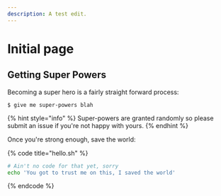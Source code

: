 ```yaml
---
description: A test edit.
---
```


# Initial page

## Getting Super Powers

Becoming a super hero is a fairly straight forward process:

```
$ give me super-powers blah
```

{% hint style="info" %}
 Super-powers are granted randomly so please submit an issue if you're not happy with yours.
{% endhint %}

Once you're strong enough, save the world:

{% code title="hello.sh" %}
```bash
# Ain't no code for that yet, sorry
echo 'You got to trust me on this, I saved the world'
```
{% endcode %}




